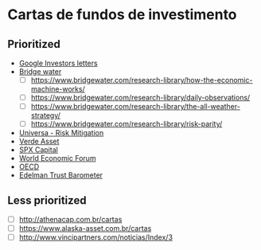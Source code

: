 
# Cartas de fundos de investimento

## Prioritized

 - [Google Investors letters](https://abc.xyz/investor/)
 - [Bridge water](https://www.bridgewater.com/)
   - [ ] https://www.bridgewater.com/research-library/how-the-economic-machine-works/
   - [ ] https://www.bridgewater.com/research-library/daily-observations/
   - [ ] https://www.bridgewater.com/research-library/the-all-weather-strategy/
   - [ ] https://www.bridgewater.com/research-library/risk-parity/
 - [Universa - Risk Mitigation](http://www.universa.net/riskmitigation.html)
 - [Verde Asset](http://www.verdeasset.com.br/conteudo/)
 - [SPX Capital](https://www.spxcapital.com/pt/quem-somos/relatorios/)
 - [World Economic Forum](https://www.weforum.org/)
 - [OECD](https://www.oecd.org/)
 - [Edelman Trust Barometer](https://www.edelman.com/trustbarometer)

## Less prioritized

 - [ ] http://athenacap.com.br/cartas
 - [ ] https://www.alaska-asset.com.br/cartas
 - [ ] http://www.vincipartners.com/noticias/Index/3
